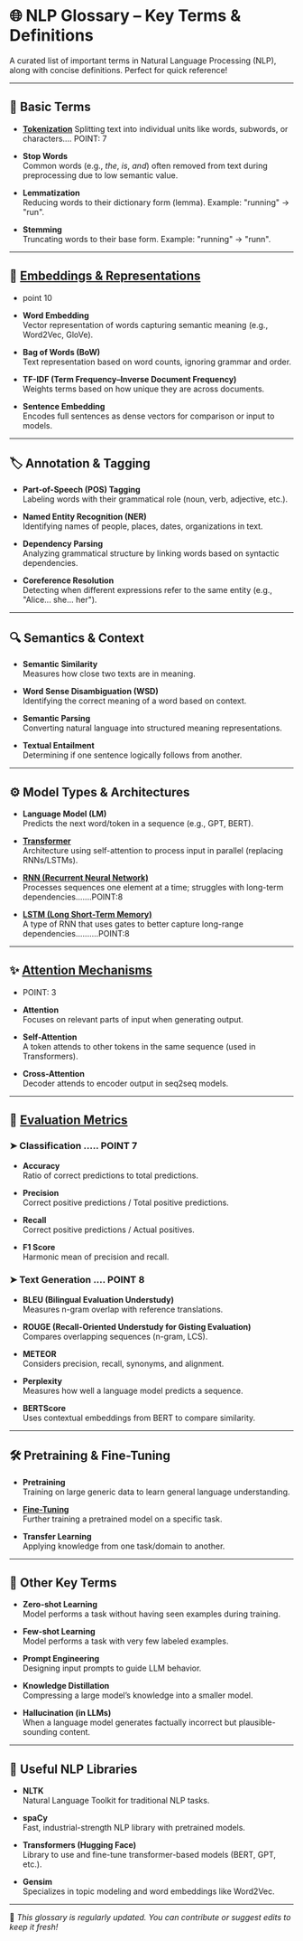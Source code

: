 # 🌐 NLP Glossary – Key Terms & Definitions

A curated list of important terms in Natural Language Processing (NLP), along with concise definitions. Perfect for quick reference!

---

## 📌 Basic Terms

- **[Tokenization](https://github.com/AK-5999/NOTES/blob/main/Transformers.md)**
  Splitting text into individual units like words, subwords, or characters.... POINT: 7

- **Stop Words**  
  Common words (e.g., *the*, *is*, *and*) often removed from text during preprocessing due to low semantic value.

- **Lemmatization**  
  Reducing words to their dictionary form (lemma). Example: "running" → "run".

- **Stemming**  
  Truncating words to their base form. Example: "running" → "runn".

---

## 🧠 [Embeddings & Representations](https://github.com/AK-5999/NOTES/blob/main/Transformers.md)
- point 10
- **Word Embedding**  
  Vector representation of words capturing semantic meaning (e.g., Word2Vec, GloVe).

- **Bag of Words (BoW)**  
  Text representation based on word counts, ignoring grammar and order.

- **TF-IDF (Term Frequency–Inverse Document Frequency)**  
  Weights terms based on how unique they are across documents.

- **Sentence Embedding**  
  Encodes full sentences as dense vectors for comparison or input to models.

---

## 🏷️ Annotation & Tagging

- **Part-of-Speech (POS) Tagging**  
  Labeling words with their grammatical role (noun, verb, adjective, etc.).

- **Named Entity Recognition (NER)**  
  Identifying names of people, places, dates, organizations in text.

- **Dependency Parsing**  
  Analyzing grammatical structure by linking words based on syntactic dependencies.

- **Coreference Resolution**  
  Detecting when different expressions refer to the same entity (e.g., "Alice... she... her").

---

## 🔍 Semantics & Context

- **Semantic Similarity**  
  Measures how close two texts are in meaning.

- **Word Sense Disambiguation (WSD)**  
  Identifying the correct meaning of a word based on context.

- **Semantic Parsing**  
  Converting natural language into structured meaning representations.

- **Textual Entailment**  
  Determining if one sentence logically follows from another.

---

## ⚙️ Model Types & Architectures

- **Language Model (LM)**  
  Predicts the next word/token in a sequence (e.g., GPT, BERT).

- **[Transformer](https://github.com/AK-5999/NOTES/blob/main/Transformers.md)**  
  Architecture using self-attention to process input in parallel (replacing RNNs/LSTMs).

- **[RNN (Recurrent Neural Network)](https://github.com/AK-5999/NOTES/blob/main/Transformers.md)**  
  Processes sequences one element at a time; struggles with long-term dependencies.......POINT:8

- **[LSTM (Long Short-Term Memory)](https://github.com/AK-5999/NOTES/blob/main/Transformers.md)**  
  A type of RNN that uses gates to better capture long-range dependencies..........POINT:8

---

## ✨ [Attention Mechanisms](https://github.com/AK-5999/NOTES/blob/main/Transformers.md)

- POINT: 3
- **Attention**  
  Focuses on relevant parts of input when generating output.

- **Self-Attention**  
  A token attends to other tokens in the same sequence (used in Transformers).

- **Cross-Attention**  
  Decoder attends to encoder output in seq2seq models.

---

## 🧪 [Evaluation Metrics](https://github.com/AK-5999/NOTES/blob/main/DeepLearning.md)

### ➤ Classification ..... POINT 7

- **Accuracy**  
  Ratio of correct predictions to total predictions.

- **Precision**  
  Correct positive predictions / Total positive predictions.

- **Recall**  
  Correct positive predictions / Actual positives.

- **F1 Score**  
  Harmonic mean of precision and recall.

### ➤ Text Generation .... POINT 8

- **BLEU (Bilingual Evaluation Understudy)**  
  Measures n-gram overlap with reference translations.

- **ROUGE (Recall-Oriented Understudy for Gisting Evaluation)**  
  Compares overlapping sequences (n-gram, LCS).

- **METEOR**  
  Considers precision, recall, synonyms, and alignment.

- **Perplexity**  
  Measures how well a language model predicts a sequence.

- **BERTScore**  
  Uses contextual embeddings from BERT to compare similarity.

---

## 🛠️ Pretraining & Fine-Tuning

- **Pretraining**  
  Training on large generic data to learn general language understanding.

- **[Fine-Tuning](https://github.com/AK-5999/NOTES/blob/main/Finetuning.md)**  
  Further training a pretrained model on a specific task.

- **Transfer Learning**  
  Applying knowledge from one task/domain to another.

---

## 🧩 Other Key Terms

- **Zero-shot Learning**  
  Model performs a task without having seen examples during training.

- **Few-shot Learning**  
  Model performs a task with very few labeled examples.

- **Prompt Engineering**  
  Designing input prompts to guide LLM behavior.

- **Knowledge Distillation**  
  Compressing a large model’s knowledge into a smaller model.

- **Hallucination (in LLMs)**  
  When a language model generates factually incorrect but plausible-sounding content.

---

## 🧠 Useful NLP Libraries

- **NLTK**  
  Natural Language Toolkit for traditional NLP tasks.

- **spaCy**  
  Fast, industrial-strength NLP library with pretrained models.

- **Transformers (Hugging Face)**  
  Library to use and fine-tune transformer-based models (BERT, GPT, etc.).

- **Gensim**  
  Specializes in topic modeling and word embeddings like Word2Vec.

---

📘 *This glossary is regularly updated. You can contribute or suggest edits to keep it fresh!*
